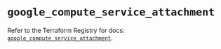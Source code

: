 # `google_compute_service_attachment`

Refer to the Terraform Registry for docs: [`google_compute_service_attachment`](https://registry.terraform.io/providers/hashicorp/google/5.16.0/docs/resources/compute_service_attachment).
